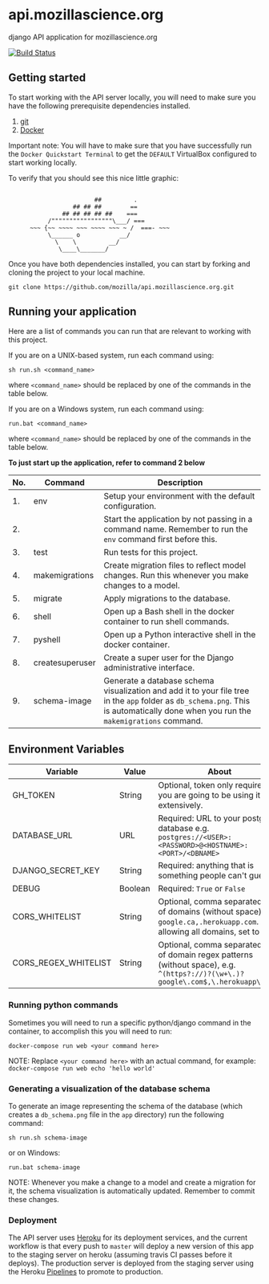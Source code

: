 # api.mozillascience.org
django API application for mozillascience.org

[![Build Status](https://travis-ci.org/mozilla/api.mozillascience.org.svg?branch=master)](https://travis-ci.org/mozilla/api.mozillascience.org)

## Getting started

To start working with the API server locally, you will need to make sure you have the following prerequisite dependencies installed.

1. [git](https://git-scm.com/)
2. [Docker](https://docs.docker.com/engine/installation/)

Important note: You will have to make sure that you have successfully run the `Docker Quickstart Terminal` to get the `DEFAULT` VirtualBox configured to start working locally.

To verify that you should see this nice little graphic:

```

                        ##         .
                  ## ## ##        ==
               ## ## ## ## ##    ===
           /"""""""""""""""""\___/ ===
      ~~~ {~~ ~~~~ ~~~ ~~~~ ~~~ ~ /  ===- ~~~
           \______ o           __/
             \    \         __/
              \____\_______/
```


Once you have both dependencies installed, you can start by forking and cloning the project to your local machine.

```
git clone https://github.com/mozilla/api.mozillascience.org.git
```

## Running your application

Here are a list of commands you can run that are relevant to working with this project.

If you are on a UNIX-based system, run each command using:
```
sh run.sh <command_name>
```
where `<command_name>` should be replaced by one of the commands in the table below.

If you are on a Windows system, run each command using:
```
run.bat <command_name>
```
where `<command_name>` should be replaced by one of the commands in the table below.

**To just start up the application, refer to command 2 below**

|No.|Command|Description|
|--------|-----|-----|
| 1. | env | Setup your environment with the default configuration. |
| 2. | | Start the application by not passing in a command name. Remember to run the `env` command first before this. |
| 3. | test | Run tests for this project. |
| 4. | makemigrations | Create migration files to reflect model changes. Run this whenever you make changes to a model. |
| 5. | migrate | Apply migrations to the database. |
| 6. | shell | Open up a Bash shell in the docker container to run shell commands. |
| 7. | pyshell | Open up a Python interactive shell in the docker container. |
| 8. | createsuperuser | Create a super user for the Django administrative interface. |
| 9. | schema-image | Generate a database schema visualization and add it to your file tree in the `app` folder as `db_schema.png`. This is automatically done when you run the `makemigrations` command. |

## Environment Variables

|Variable|Value|About|
|--------|-----|-----|
| GH_TOKEN | String | Optional, token only required if you are going to be using it extensively.|
| DATABASE_URL | URL | Required: URL to your postgres database e.g. `postgres://<USER>:<PASSWORD>@<HOSTNAME>:<PORT>/<DBNAME>`|
| DJANGO_SECRET_KEY | String | Required: anything that is something people can't guess!|
| DEBUG | Boolean | Required: `True` or `False` |
|CORS_WHITELIST| String | Optional, comma separated list of domains (without space), e.g. `google.ca,.herokuapp.com`. For allowing all domains, set to `*`|
|CORS_REGEX_WHITELIST| String | Optional, comma separated list of domain regex patterns (without space), e.g. `^(https?://)?(\w+\.)?google\.com$,\.herokuapp\.com$`|

### Running python commands

Sometimes you will need to run a specific python/django command in the container, to accomplish this you will need to run:

```
docker-compose run web <your command here>
```

NOTE: Replace `<your command here>` with an actual command, for example: `docker-compose run web echo 'hello world'`

### Generating a visualization of the database schema

To generate an image representing the schema of the database (which creates a `db_schema.png` file in the `app` directory) run the following command:

```
sh run.sh schema-image
```

or on Windows:
```
run.bat schema-image
```

NOTE: Whenever you make a change to a model and create a migration for it, the schema visualization is automatically updated. Remember to commit these changes.

### Deployment

The API server uses [Heroku](https://www.heroku.com/) for its deployment services, and the current workflow is that
every push to `master` will deploy a new version of this app to the staging server on heroku (assuming travis CI passes before it deploys).
The production server is deployed from the staging server using the Heroku [Pipelines](https://devcenter.heroku.com/articles/pipelines) to promote to production.
